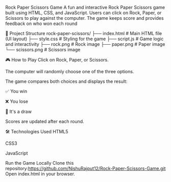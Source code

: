 Rock Paper Scissors Game
A fun and interactive Rock Paper Scissors game built using HTML, CSS, and JavaScript. Users can click on Rock, Paper, or Scissors to play against the computer. The game keeps score and provides feedback on who won each round

📁 Project Structure
rock-paper-scissors/
├── index.html         # Main HTML file (UI layout)
├── style.css          # Styling for the game
├── script.js          # Game logic and interactivity
├── rock.png           # Rock image
├── paper.png          # Paper image
└── scissors.png        # Scissors image

🎮 How to Play
Click on Rock, Paper, or Scissors.

The computer will randomly choose one of the three options.

The game compares both choices and displays the result:

✅ You win

❌ You lose

🔁 It's a draw

Scores are updated after each round.

🛠️ Technologies Used
HTML5

CSS3

JavaScript 

 Run the Game Locally
Clone this repository:https://github.com/NishuRajput12/Rock-Paper-Scissors-Game.git
Open index.html in your browser.
